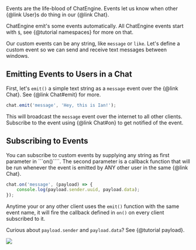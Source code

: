 Events are the life-blood of ChatEngine. Events let us know when other {@link User}s do thing in our {@link Chat}.

ChatEngine emit's some events automatically. All ChatEngine events start with ```$```, see {@tutorial namespaces} for more on that.

Our custom events can be any string, like ```message``` or ```like```. Let's define a custom event so we can send and receive text messages between windows.

## Emitting Events to Users in a Chat

First, let's ```emit()``` a simple text string as a ```message``` event over the {@link Chat}. See {@link Chat#emit} for more.

```js
chat.emit('message', 'Hey, this is Ian!');
```

This will broadcast the ```message``` event over the internet to all other clients. Subscribe to the event using {@link Chat#on} to get notified of the event.

## Subscribing to Events

You can subscribe to custom events by supplying any string as first parameter in ```on()````. The second parameter is a callback function that will be run whenever the event is emitted by ANY other user in the same {@link Chat}.

```js
chat.on('message', (payload) => {
    console.log(payload.sender.uuid, payload.data);
});
```

Anytime your or any other client uses the ```emit()``` function with the same event name, it will fire the callback defined in ```on()``` on every client subscribed to it.

Curious about ```payload.sender``` and ```payload.data```? See {@tutorial payload}.

![](/guide/getting-started/assets/README-316b8bd1.gif)

